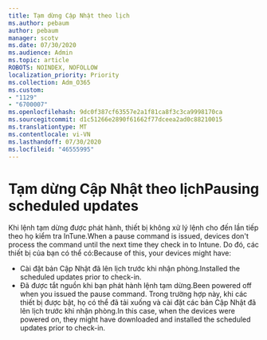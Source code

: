 ```yaml
---
title: Tạm dừng Cập Nhật theo lịch
ms.author: pebaum
author: pebaum
manager: scotv
ms.date: 07/30/2020
ms.audience: Admin
ms.topic: article
ROBOTS: NOINDEX, NOFOLLOW
localization_priority: Priority
ms.collection: Adm_O365
ms.custom:
- "1129"
- "6700007"
ms.openlocfilehash: 9dc0f387cf63557e2a1f81ca8f3c3ca9998170ca
ms.sourcegitcommit: d1c51266e2890f61662f77dceea2ad0c88210015
ms.translationtype: MT
ms.contentlocale: vi-VN
ms.lasthandoff: 07/30/2020
ms.locfileid: "46555995"
---
```

# <a name="pausing-scheduled-updates"></a><span data-ttu-id="352d6-102">Tạm dừng Cập Nhật theo lịch</span><span class="sxs-lookup"><span data-stu-id="352d6-102">Pausing scheduled updates</span></span>

<span data-ttu-id="352d6-103">Khi lệnh tạm dừng được phát hành, thiết bị không xử lý lệnh cho đến lần tiếp theo họ kiểm tra InTune.</span><span class="sxs-lookup"><span data-stu-id="352d6-103">When a pause command is issued, devices don't process the command until the next time they check in to Intune.</span></span> <span data-ttu-id="352d6-104">Do đó, các thiết bị của bạn có thể có:</span><span class="sxs-lookup"><span data-stu-id="352d6-104">Because of this, your devices might have:</span></span>

- <span data-ttu-id="352d6-105">Cài đặt bản Cập Nhật đã lên lịch trước khi nhận phòng.</span><span class="sxs-lookup"><span data-stu-id="352d6-105">Installed the scheduled updates prior to check-in.</span></span>
- <span data-ttu-id="352d6-106">Đã được tắt nguồn khi bạn phát hành lệnh tạm dừng.</span><span class="sxs-lookup"><span data-stu-id="352d6-106">Been powered off when you issued the pause command.</span></span> <span data-ttu-id="352d6-107">Trong trường hợp này, khi các thiết bị được bật, họ có thể đã tải xuống và cài đặt các bản Cập Nhật đã lên lịch trước khi nhận phòng.</span><span class="sxs-lookup"><span data-stu-id="352d6-107">In this case, when the devices were powered on, they might have downloaded and installed the scheduled updates prior to check-in.</span></span>
